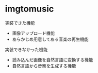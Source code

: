 ﻿# imgtomusic

実装できた機能
- 画像アップロード機能
- あらかじめ用意してある音楽の再生機能

 実装できなかった機能
 - 読み込んだ画像を自然言語に変換する機能
 - 自然言語から音楽を生成する機能


